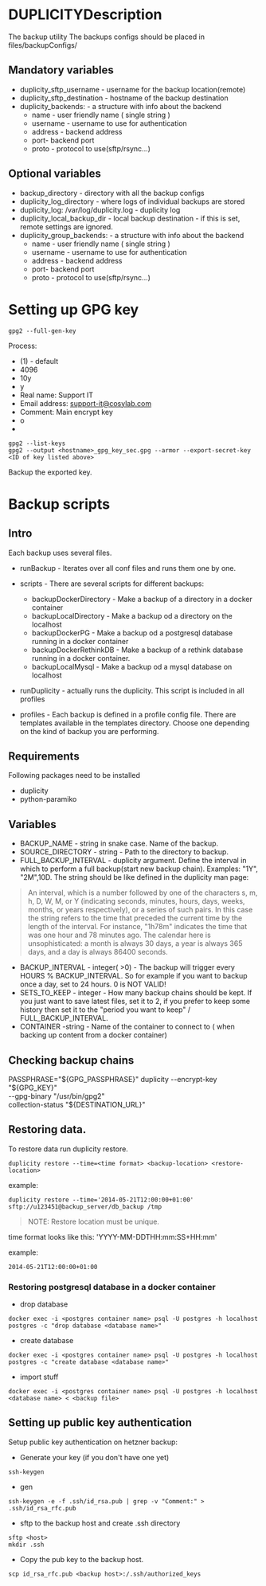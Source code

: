 # DUPLICITYDescription
The backup utility
The backups configs should be placed in files/backupConfigs/<hostname>

## Mandatory variables
* duplicity_sftp_username - username for the backup location(remote)
* duplicity_sftp_destination - hostname of the backup destination
* duplicity_backends: - a structure with info about the backend
  * name - user friendly name ( single string )
  * username - username to use for authentication
  * address - backend address
  * port- backend port
  * proto - protocol to use(sftp/rsync...)

## Optional variables

* backup_directory - directory with all the backup configs
* duplicity_log_directory - where logs of individual backups are stored
* duplicity_log: /var/log/duplicity.log - duplicity log
* duplicity_local_backup_dir - local backup destination - if this is set, remote settings are ignored.
* duplicity_group_backends: - a structure with info about the backend
  * name - user friendly name ( single string )
  * username - username to use for authentication
  * address - backend address
  * port- backend port
  * proto - protocol to use(sftp/rsync...)

# Setting up GPG key

```
gpg2 --full-gen-key
```
Process:
* (1) - default
* 4096
* 10y
* y
* Real name: Support IT
* Email address: support-it@cosylab.com
* Comment: Main encrypt key
* o
* <insert random string here>

```
gpg2 --list-keys
gpg2 --output <hostname>_gpg_key_sec.gpg --armor --export-secret-key <ID of key listed above>
```
Backup the exported key.

# Backup scripts

## Intro
Each backup uses several files.

* runBackup - Iterates over all conf files and runs them one by one.
* scripts - There are several scripts for different backups:

    * backupDockerDirectory - Make a backup of a directory in a docker container
    * backupLocalDirectory - Make a backup od a directory on the localhost
    * backupDockerPG - Make a backup od a postgresql database running in a
    docker container
    * backupDockerRethinkDB - Make a backup of a rethink database running in
    a docker container.
    * backupLocalMysql - Make a backup od a mysql database on localhost
* runDuplicity - actually runs the duplicity. This script is included in all
profiles
* profiles - Each backup is defined in a profile config file. There are
templates available in the templates directory. Choose one depending on the
kind of backup you are performing.

## Requirements
Following packages need to be installed
* duplicity
* python-paramiko

## Variables

* BACKUP_NAME - string in snake case. Name of the backup.
* SOURCE_DIRECTORY - string - Path to the directory to backup.
* FULL_BACKUP_INTERVAL - duplicity argument. Define the interval in which to
perform a full backup(start new backup chain). Examples: "1Y", "2M",10D.
The string should be like defined in the duplicity man page:
> An interval, which is a number followed by one of the characters s, m, h, D,
 W, M, or Y (indicating seconds, minutes, hours, days, weeks, months, or years
  respectively), or a series of such pairs. In this case the string refers to
  the time that preceded the current time by the length of the interval.
  For instance, "1h78m" indicates the time that was one hour and 78 minutes ago.
   The calendar here is unsophisticated: a month is always 30 days, a year is
    always 365 days, and a day is always 86400 seconds.

* BACKUP_INTERVAL - integer( >0) - The backup will trigger every
HOURS % BACKUP_INTERVAL. So for example if you want to backup once a day,
set to 24 hours. 0 is NOT VALID!
* SETS_TO_KEEP - integer - How many backup chains should be kept.
If you just want to save latest files, set it to 2, if you prefer to keep
some history then set it to the
"period you want to keep" / FULL_BACKUP_INTERVAL.
* CONTAINER -string - Name of the container to connect to ( when backing up
    content from a docker container)

## Checking backup chains
PASSPHRASE="${GPG_PASSPHRASE}"    duplicity --encrypt-key "${GPG_KEY}" \
          --gpg-binary "/usr/bin/gpg2" \
          collection-status "${DESTINATION_URL}"

## Restoring data.
To restore data run duplicity restore.
```
duplicity restore --time=<time format> <backup-location> <restore-location>
```
example:
```
duplicity restore --time='2014-05-21T12:00:00+01:00' sftp://u123451@backup_server/db_backup /tmp
```
>NOTE: Restore location must be unique.

time format looks like this: 'YYYY-MM-DDTHH:mm:SS+HH:mm'

example:
```
2014-05-21T12:00:00+01:00
```
### Restoring postgresql database in a docker container

* drop database
```
docker exec -i <postgres container name> psql -U postgres -h localhost postgres -c "drop database <database name>"
```
* create database
```
docker exec -i <postgres container name> psql -U postgres -h localhost postgres -c "create database <database name>"
```
* import stuff
```
docker exec -i <postgres container name> psql -U postgres -h localhost <database name> < <backup file>
```

## Setting up public key authentication
Setup public key authentication on hetzner backup:

* Generate your key (if you don't have one yet)
```
ssh-keygen
```
* gen
```
ssh-keygen -e -f .ssh/id_rsa.pub | grep -v "Comment:" > .ssh/id_rsa_rfc.pub
```
* sftp to the backup host and create .ssh directory
```
sftp <host>
mkdir .ssh
```

* Copy the pub key to the backup host.
```
scp id_rsa_rfc.pub <backup host>:/.ssh/authorized_keys
```
